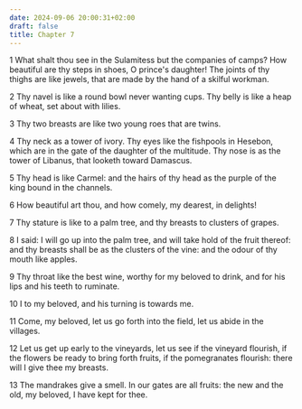 ```yaml
---
date: 2024-09-06 20:00:31+02:00
draft: false
title: Chapter 7
---
```




1 What shalt thou see in the Sulamitess but the companies of camps? How beautiful are thy steps in shoes, O prince's daughter! The joints of thy thighs are like jewels, that are made by the hand of a skilful workman.

2 Thy navel is like a round bowl never wanting cups. Thy belly is like a heap of wheat, set about with lilies.

3 Thy two breasts are like two young roes that are twins.

4 Thy neck as a tower of ivory. Thy eyes like the fishpools in Hesebon, which are in the gate of the daughter of the multitude. Thy nose is as the tower of Libanus, that looketh toward Damascus.

5 Thy head is like Carmel: and the hairs of thy head as the purple of the king bound in the channels.

6 How beautiful art thou, and how comely, my dearest, in delights!

7 Thy stature is like to a palm tree, and thy breasts to clusters of grapes.

8 I said: I will go up into the palm tree, and will take hold of the fruit thereof: and thy breasts shall be as the clusters of the vine: and the odour of thy mouth like apples.

9 Thy throat like the best wine, worthy for my beloved to drink, and for his lips and his teeth to ruminate.

10 I to my beloved, and his turning is towards me.

11 Come, my beloved, let us go forth into the field, let us abide in the villages.

12 Let us get up early to the vineyards, let us see if the vineyard flourish, if the flowers be ready to bring forth fruits, if the pomegranates flourish: there will I give thee my breasts.

13 The mandrakes give a smell. In our gates are all fruits: the new and the old, my beloved, I have kept for thee.

